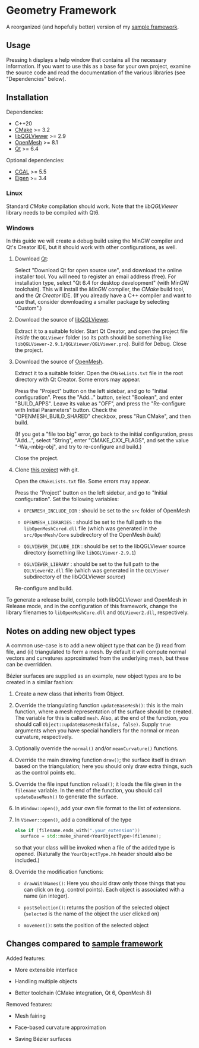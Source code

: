 # Geometry Framework

A reorganized (and hopefully better) version of my
[sample framework](https://github.com/salvipeter/sample-framework).

## Usage

Pressing `h` displays a help window that contains all the necessary information.
If you want to use this as a base for your own project, examine the source code
and read the documentation of the various libraries (see "Dependencies" below).

## Installation

Dependencies:

- C++20
- [CMake](https://cmake.org/) >= 3.2
- [libQGLViewer](http://www.libqglviewer.com/) >= 2.9
- [OpenMesh](http://www.openmesh.org/) >= 8.1
- [Qt](http://qt-project.org/) >= 6.4

Optional dependencies:

- [CGAL](https://www.cgal.org/) >= 5.5
- [Eigen](https://eigen.tuxfamily.org/) >= 3.4

### Linux

Standard *CMake* compilation should work.
Note that the *libQGLViewer* library needs to be compiled with Qt6.

### Windows

In this guide we will create a debug build using the MinGW compiler and Qt's Creator IDE, 
but it should work with other configurations, as well.

1. Download [Qt](https://www.qt.io/):

   Select "Download Qt for open source use", and download the online installer tool.
   You will need to register an email address (free).
   For installation type, select "Qt 6.4 for desktop development" (with MinGW toolchain).
   This will install the *MinGW* compiler, the *CMake* build tool,
   and the *Qt Creator* IDE.
   (If you already have a C++ compiler and want to use that, consider downloading
   a smaller package by selecting "Custom".)

1. Download the source of [libQGLViewer](https://libqglviewer.com/).

   Extract it to a suitable folder. Start Qt Creator, and open the project file
   *inside* the `QGLViewer` folder (so its path should be something like
   `libQGLViewer-2.9.1/QGLViewer/QGLViewer.pro`). Build for Debug.
   Close the project.

1. Download the source of [OpenMesh](https://www.openmesh.org/).

   Extract it to a suitable folder. Open the `CMakeLists.txt` file in the
   root directory with Qt Creator. Some errors may appear.
   
   Press the "Project" button on the left sidebar, and go to "Initial configuration".
   Press the "Add..." button, select "Boolean", and enter "BUILD_APPS".
   Leave its value as "OFF", and press the "Re-configure with Initial Parameters" button.
   Check the "OPENMESH_BUILD_SHARED" checkbox, press "Run CMake", and then build.

   (If you get a "file too big" error, go back to the initial configuration,
   press "Add...", select "String", enter "CMAKE_CXX_FLAGS",
   and set the value "-Wa,-mbig-obj", and try to re-configure and build.)

   Close the project.

1. Clone [this project](https://github.com/salvipeter/geo-framework) with git.

   Open the `CMakeLists.txt` file. Some errors may appear.
   
   Press the "Project" button on the left sidebar, and go to "Initial configuration".
   Set the following variables:
   
   - `OPENMESH_INCLUDE_DIR` : should be set to the `src` folder of OpenMesh
   
   - `OPENMESH_LIBRARIES` : should be set to the full path to the `libOpenMeshCored.dll` file
     (which was generated in the `src/OpenMesh/Core` subdirectory of the OpenMesh *build*)
   
   - `QGLVIEWER_INCLUDE_DIR` : should be set to the libQGLViewer source directory
     (something like `libQGLViewer-2.9.1`)
   
   - `QGLVIEWER_LIBRARY` : should be set to the full path to the `QGLViewerd2.dll` file
     (which was generated in the `QGLViewer` subdirectory of the libQGLViewer *source*)

   Re-configure and build.

To generate a release build, compile both libQGLViewer and OpenMesh in Release mode,
and in the configuration of this framework, change the library filenames to
`libOpenMeshCore.dll` and `QGLViewer2.dll`, respectively.

## Notes on adding new object types

A common use-case is to add a new object type that can be (i) read
from file, and (ii) triangulated to form a mesh. By default it will
compute normal vectors and curvatures approximated from the underlying
mesh, but these can be overridden.

Bézier surfaces are supplied as an example, new object types are to be
created in a similar fashion:

1. Create a new class that inherits from Object.

1. Override the triangulating function `updateBaseMesh()`: this is the
main function, where a mesh representation of the surface should be
created. The variable for this is called `mesh`. Also, at the end of
the function, you should call `Object::updateBaseMesh(false, false)`.
Supply `true` arguments when you have special handlers for the normal
or mean curvature, respectively.

1. Optionally override the `normal()` and/or `meanCurvature()`
   functions.

1. Override the main drawing function `draw()`; the surface itself is
drawn based on the triangulation; here you should only draw extra
things, such as the control points etc.

1. Override the file input function `reload()`; it loads the file
given in the `filename` variable. In the end of the function, you
should call `updateBaseMesh()` to generate the surface.

1. In `Window::open()`, add your own file format to the list of
   extensions.

1. In `Viewer::open()`, add a conditional of the type

   ```c++
   else if (filename.ends_with(".your_extension"))
     surface = std::make_shared<YourObjectType>(filename);
   ```
   so that your class will be invoked when a file of the added type is opened.
   (Naturally the `YourObjectType.hh` header should also be included.)

1. Override the modification functions:

   - `drawWithNames()`: Here you should draw only those things that
     you can click on (e.g. control points). Each object is associated
     with a name (an integer).

   - `postSelection()`: returns the position of the selected object
     (`selected` is the name of the object the user clicked on)

   - `movement()`: sets the position of the selected object

## Changes compared to [sample framework](https://github.com/salvipeter/sample-framework)

Added features:

- More extensible interface

- Handling multiple objects

- Better toolchain (CMake integration, Qt 6, OpenMesh 8)

Removed features:

- Mesh fairing

- Face-based curvature approximation

- Saving Bézier surfaces
